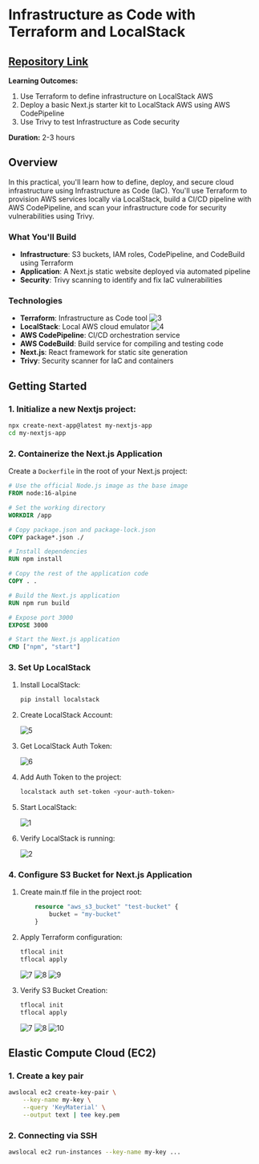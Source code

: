 # Infrastructure as Code with Terraform and LocalStack

## [Repository Link](https://github.com/C-gyeltshen/container-scanning.git)

**Learning Outcomes:**
1. Use Terraform to define infrastructure on LocalStack AWS
2. Deploy a basic Next.js starter kit to LocalStack AWS using AWS CodePipeline
3. Use Trivy to test Infrastructure as Code security

**Duration:** 2-3 hours

## Overview

In this practical, you'll learn how to define, deploy, and secure cloud infrastructure using Infrastructure as Code (IaC). You'll use Terraform to provision AWS services locally via LocalStack, build a CI/CD pipeline with AWS CodePipeline, and scan your infrastructure code for security vulnerabilities using Trivy.

### What You'll Build

- **Infrastructure**: S3 buckets, IAM roles, CodePipeline, and CodeBuild using Terraform
- **Application**: A Next.js static website deployed via automated pipeline
- **Security**: Trivy scanning to identify and fix IaC vulnerabilities

### Technologies

- **Terraform**: Infrastructure as Code tool
    ![3](image/3.png)
- **LocalStack**: Local AWS cloud emulator
    ![4](image/4.png)
- **AWS CodePipeline**: CI/CD orchestration service
- **AWS CodeBuild**: Build service for compiling and testing code
- **Next.js**: React framework for static site generation
- **Trivy**: Security scanner for IaC and containers

## Getting Started

### 1. Initialize a new Nextjs project:

   ```bash
   npx create-next-app@latest my-nextjs-app
   cd my-nextjs-app
   ```

### 2. Containerize the Next.js Application 

   Create a `Dockerfile` in the root of your Next.js project:

   ```Dockerfile
   # Use the official Node.js image as the base image
   FROM node:16-alpine

   # Set the working directory
   WORKDIR /app

   # Copy package.json and package-lock.json
   COPY package*.json ./

   # Install dependencies
   RUN npm install

   # Copy the rest of the application code
   COPY . .

   # Build the Next.js application
   RUN npm run build

   # Expose port 3000
   EXPOSE 3000

   # Start the Next.js application
   CMD ["npm", "start"]
   ```  

### 3. Set Up LocalStack

1. Install LocalStack:

   ```bash
   pip install localstack
   ```

2. Create LocalStack Account:

    ![5](image/5.png)

3. Get LocalStack Auth Token:

    ![6](image/6.png)

4. Add Auth Token to the project:

    ```bash
    localstack auth set-token <your-auth-token>
    ```

5. Start LocalStack:

    ![1](image/1.png)

6. Verify LocalStack is running:

    ![2](image/2.png)

### 4. Configure S3 Bucket for Next.js Application

1. Create main.tf file in the project root:

    ```terraform
        resource "aws_s3_bucket" "test-bucket" {
            bucket = "my-bucket"
        }
    ```

2. Apply Terraform configuration:

    ```terraform
    tflocal init
    tflocal apply
    ```
    ![7](image/7.png)
    ![8](image/8.png)
    ![9](image/9.png)

3. Verify S3 Bucket Creation:

    ```terraform
    tflocal init
    tflocal apply
    ```
    ![7](image/7.png)
    ![8](image/8.png)
    ![10](image/10.png)

## Elastic Compute Cloud (EC2)

### 1. Create a key pair

```bash
awslocal ec2 create-key-pair \
    --key-name my-key \
    --query 'KeyMaterial' \
    --output text | tee key.pem
```
### 2. Connecting via SSH

```bash
awslocal ec2 run-instances --key-name my-key ...
```
